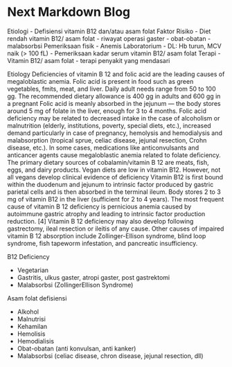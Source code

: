 # Next Markdown Blog
Etiologi
	- Defisiensi vitamin B12 dan/atau asam folat
Faktor Risiko
	- Diet rendah vitamin B12/ asam folat
	- riwayat operasi gaster
	- obat-obatan
	- malabsorbsi
Pemeriksaan fisik
	- Anemis
Laboratorium
	- DL: Hb turun, MCV naik (> 100 fL)
		- Pemeriksaan kadar serum vitamin B12/ asam folat
Terapi
	- Vitamin B12/ asam folat
	- terapi penyakit yang mendasari

Etiology
Deficiencies of vitamin B 12 and folic acid are the leading causes of megaloblastic anemia.
Folic acid is present in food such as green vegetables, fmits, meat, and liver. Daily adult needs range from 50 to 100 gg. The recommended dietary allowance is 400 gg in adults and 600 gg in a pregnant Folic acid is meanly absorbed in the jejunum — the body stores around 5 mg of folate in the liver, enough for 3 to 4 months. Folic acid deficiency may be related to decreased intake in the case of alcoholism or malnutrition (elderly, institutions,
poverty, special diets, etc.), increased demand particularly in case of pregnancy, hemolysis and hemodialysis and malabsorption (tropical sprue, celiac disease, jejunal resection, Crohn disease, etc.). In some cases, medications like anticonvulsants and anticancer agents cause megaloblastic anemia related to folate deficiency.
The primary dietary sources of cobalamin/vitamin B 12 are meats, fish, eggs, and dairy products. Vegan diets are low in vitamin B12. However, not all vegans develop clinical evidence of deficiency Vitamin B12 is first bound within the duodenum and jejunum to intrinsic factor produced by gastric parietal cells and is then absorbed in the terminal ileum. Body stores 2 to 3 mg of vitamin B12 in the liver (sufficient for 2 to 4 years).
The most frequent cause of vitamin B 12 deficiency is pernicious anemia caused by autoimmune gastric atrophy and leading to intrinsic factor production reduction. [4] Vitamin B 12 deficiency may also develop following gastrectomy, ileal resection or ileitis of any cause. Other causes of impaired vitamin B 12 absorption include Zollinger-Ellison syndrome, blind loop syndrome, fish tapeworm infestation, and pancreatic insufficiency.

B12 Deficiency
- Vegetarian 
- Gastritis, ulkus gaster, atropi gaster, post gastrektomi
- Malabsorbsi (ZollingerEllison Syndrome)

Asam folat defisiensi
- Alkohol
- Malnutrisi
- Kehamilan
- Hemolisis
- Hemodialisis
- Obat-obatan (anti konvulsan, anti kanker) 
- Malabsorbsi (celiac disease, chron disease, jejunal resection, dll)
